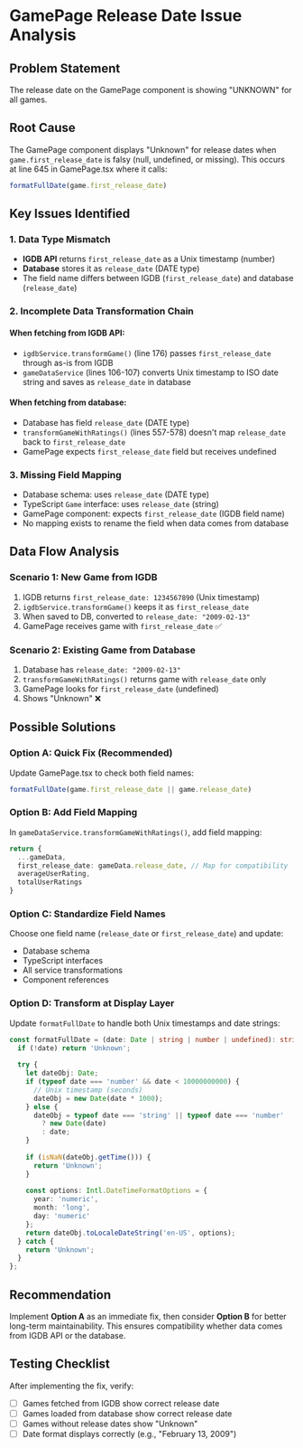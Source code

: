 # GamePage Release Date Issue Analysis

## Problem Statement
The release date on the GamePage component is showing "UNKNOWN" for all games.

## Root Cause
The GamePage component displays "Unknown" for release dates when `game.first_release_date` is falsy (null, undefined, or missing). This occurs at line 645 in GamePage.tsx where it calls:
```typescript
formatFullDate(game.first_release_date)
```

## Key Issues Identified

### 1. Data Type Mismatch
- **IGDB API** returns `first_release_date` as a Unix timestamp (number)
- **Database** stores it as `release_date` (DATE type)  
- The field name differs between IGDB (`first_release_date`) and database (`release_date`)

### 2. Incomplete Data Transformation Chain

#### When fetching from IGDB API:
- `igdbService.transformGame()` (line 176) passes `first_release_date` through as-is from IGDB
- `gameDataService` (lines 106-107) converts Unix timestamp to ISO date string and saves as `release_date` in database

#### When fetching from database:
- Database has field `release_date` (DATE type)
- `transformGameWithRatings()` (lines 557-578) doesn't map `release_date` back to `first_release_date`
- GamePage expects `first_release_date` field but receives undefined

### 3. Missing Field Mapping
- Database schema: uses `release_date` (DATE type)
- TypeScript `Game` interface: uses `release_date` (string)
- GamePage component: expects `first_release_date` (IGDB field name)
- No mapping exists to rename the field when data comes from database

## Data Flow Analysis

### Scenario 1: New Game from IGDB
1. IGDB returns `first_release_date: 1234567890` (Unix timestamp)
2. `igdbService.transformGame()` keeps it as `first_release_date`
3. When saved to DB, converted to `release_date: "2009-02-13"`
4. GamePage receives game with `first_release_date` ✅

### Scenario 2: Existing Game from Database
1. Database has `release_date: "2009-02-13"`
2. `transformGameWithRatings()` returns game with `release_date` only
3. GamePage looks for `first_release_date` (undefined)
4. Shows "Unknown" ❌

## Possible Solutions

### Option A: Quick Fix (Recommended)
Update GamePage.tsx to check both field names:
```typescript
formatFullDate(game.first_release_date || game.release_date)
```

### Option B: Add Field Mapping
In `gameDataService.transformGameWithRatings()`, add field mapping:
```typescript
return {
  ...gameData,
  first_release_date: gameData.release_date, // Map for compatibility
  averageUserRating,
  totalUserRatings
}
```

### Option C: Standardize Field Names
Choose one field name (`release_date` or `first_release_date`) and update:
- Database schema
- TypeScript interfaces  
- All service transformations
- Component references

### Option D: Transform at Display Layer
Update `formatFullDate` to handle both Unix timestamps and date strings:
```typescript
const formatFullDate = (date: Date | string | number | undefined): string => {
  if (!date) return 'Unknown';
  
  try {
    let dateObj: Date;
    if (typeof date === 'number' && date < 10000000000) {
      // Unix timestamp (seconds)
      dateObj = new Date(date * 1000);
    } else {
      dateObj = typeof date === 'string' || typeof date === 'number' 
        ? new Date(date) 
        : date;
    }
    
    if (isNaN(dateObj.getTime())) {
      return 'Unknown';
    }
    
    const options: Intl.DateTimeFormatOptions = { 
      year: 'numeric', 
      month: 'long', 
      day: 'numeric' 
    };
    return dateObj.toLocaleDateString('en-US', options);
  } catch {
    return 'Unknown';
  }
};
```

## Recommendation
Implement **Option A** as an immediate fix, then consider **Option B** for better long-term maintainability. This ensures compatibility whether data comes from IGDB API or the database.

## Testing Checklist
After implementing the fix, verify:
- [ ] Games fetched from IGDB show correct release date
- [ ] Games loaded from database show correct release date
- [ ] Games without release dates show "Unknown"
- [ ] Date format displays correctly (e.g., "February 13, 2009")